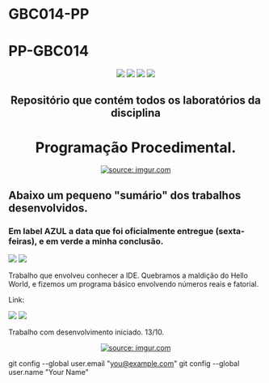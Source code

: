 # GBC014-PP
# PP-GBC014

<p align="center">
<img src="https://img.shields.io/badge/Institui%C3%A7%C3%A3o-UFU-blue"/>
<img src= "https://img.shields.io/badge/Disciplina-PP-critical" />
<img src= "https://img.shields.io/badge/Professor-Claudiney-sucess" />
<img src= "https://img.shields.io/badge/Turma-69-ff69b4" />
</p>

<h2 align="center"> Repositório que contém todos os laboratórios da disciplina </h2>
  
<h1 align="center"> Programação Procedimental. </h1>


<p align="center">
<a href="https://imgur.com/deTM35X"><img src="https://i.imgur.com/deTM35X.gif" title="source: imgur.com" /></a>


<h2> Abaixo um pequeno "sumário" dos trabalhos desenvolvidos. </h2>
<h3> Em label AZUL a data que foi oficialmente entregue (sexta-feiras), e em verde a minha conclusão. </h3>

<div>
<img src= "https://img.shields.io/badge/Lab01-071022-informational"/>
<img src= "https://img.shields.io/badge/Lab01-071022-sucess"/>
  <p> Trabalho que envolveu conhecer a IDE. Quebramos a maldição do Hello World, e fizemos um programa básico envolvendo números reais e fatorial. </p>
  <p> Link: </p>
</div>

<div>
<img src= "https://img.shields.io/badge/Lab02-141022-informational"/>
<img src= "https://img.shields.io/badge/Lab02-Desenvolvimento-sucess"/>
  <p> Trabalho com desenvolvimento iniciado. 13/10. </p>
</div>

<p align="center">
<a href="https://imgur.com/05qSkrd"><img src="https://i.imgur.com/05qSkrd.gif" title="source: imgur.com" /></a>
  
  git config --global user.email "you@example.com"
  git config --global user.name "Your Name"